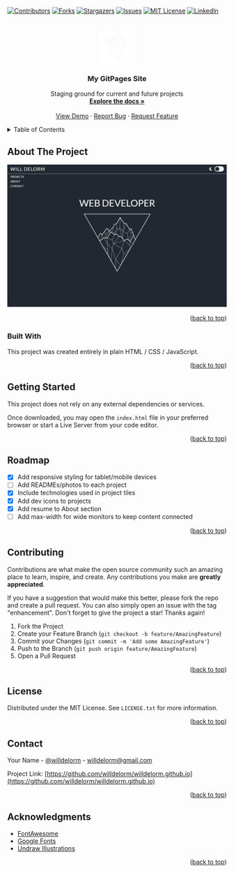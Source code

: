 <a name="readme-top"></a>

<!--
*** README Template created by othneildrew.
*** You can find their repo here:
*** https://github.com/othneildrew/Best-README-Template
-->

<!-- PROJECT SHIELDS -->

[![Contributors][contributors-shield]][contributors-url]
[![Forks][forks-shield]][forks-url]
[![Stargazers][stars-shield]][stars-url]
[![Issues][issues-shield]][issues-url]
[![MIT License][license-shield]][license-url]
[![LinkedIn][linkedin-shield]][linkedin-url]

<!-- PROJECT LOGO -->
<br />
<div align="center">
  <a href="https://github.com/willdelorm/willdelorm.github.io">
    <img src="assets/img/tattoo-logo-primary.svg" alt="Logo" width="80" height="80">
  </a>

<h3 align="center">My GitPages Site</h3>

  <p align="center">
    Staging ground for current and future projects
    <br />
    <a href="https://github.com/willdelorm/willdelorm.github.io"><strong>Explore the docs »</strong></a>
    <br />
    <br />
    <a href="https://willdelorm.github.io">View Demo</a>
    ·
    <a href="https://github.com/willdelorm/willdelorm.github.io/issues">Report Bug</a>
    ·
    <a href="https://github.com/willdelorm/willdelorm.github.io/issues">Request Feature</a>
  </p>
</div>

<!-- TABLE OF CONTENTS -->
<details>
  <summary>Table of Contents</summary>
  <ol>
    <li>
      <a href="#about-the-project">About The Project</a>
      <ul>
        <li><a href="#built-with">Built With</a></li>
      </ul>
    </li>
    <li>
      <a href="#getting-started">Getting Started</a>
      <ul>
        <li><a href="#prerequisites">Prerequisites</a></li>
        <li><a href="#installation">Installation</a></li>
      </ul>
    </li>
    <li><a href="#usage">Usage</a></li>
    <li><a href="#roadmap">Roadmap</a></li>
    <li><a href="#contributing">Contributing</a></li>
    <li><a href="#license">License</a></li>
    <li><a href="#contact">Contact</a></li>
    <li><a href="#acknowledgments">Acknowledgments</a></li>
  </ol>
</details>

<!-- ABOUT THE PROJECT -->

## About The Project

[![Product Name Screen Shot][product-screenshot]](/assets/screenshot.png)

<p align="right">(<a href="#readme-top">back to top</a>)</p>

### Built With

This project was created entirely in plain HTML / CSS / JavaScript.

<p align="right">(<a href="#readme-top">back to top</a>)</p>

<!-- GETTING STARTED -->

## Getting Started

This project does not rely on any external dependencies or services.

Once downloaded, you may open the `index.html` file in your preferred browser or start a Live Server from your code editor.

<p align="right">(<a href="#readme-top">back to top</a>)</p>

<!-- ROADMAP -->

## Roadmap

- [x] Add responsive styling for tablet/mobile devices
- [ ] Add READMEs/photos to each project
- [x] Include technologies used in project tiles
- [x] Add dev icons to projects
- [x] Add resume to About section
- [ ] Add max-width for wide monitors to keep content connected

<p align="right">(<a href="#readme-top">back to top</a>)</p>

<!-- CONTRIBUTING -->

## Contributing

Contributions are what make the open source community such an amazing place to learn, inspire, and create. Any contributions you make are **greatly appreciated**.

If you have a suggestion that would make this better, please fork the repo and create a pull request. You can also simply open an issue with the tag "enhancement".
Don't forget to give the project a star! Thanks again!

1. Fork the Project
2. Create your Feature Branch (`git checkout -b feature/AmazingFeature`)
3. Commit your Changes (`git commit -m 'Add some AmazingFeature'`)
4. Push to the Branch (`git push origin feature/AmazingFeature`)
5. Open a Pull Request

<p align="right">(<a href="#readme-top">back to top</a>)</p>

<!-- LICENSE -->

## License

Distributed under the MIT License. See `LICENSE.txt` for more information.

<p align="right">(<a href="#readme-top">back to top</a>)</p>

<!-- CONTACT -->

## Contact

Your Name - [@willdelorm](https://github.com/willdelorm) - willdelorm@gmail.com

Project Link: [https://github.com/willdelorm/willdelorm.github.io](https://github.com/willdelorm/willdelorm.github.io)

<p align="right">(<a href="#readme-top">back to top</a>)</p>

<!-- ACKNOWLEDGMENTS -->

## Acknowledgments

- [FontAwesome](https://fontawesome.com/)
- [Google Fonts](https://fonts.google.com/)
- [Undraw Illustrations](https://undraw.co/illustrations)

<p align="right">(<a href="#readme-top">back to top</a>)</p>

<!-- MARKDOWN LINKS & IMAGES -->
<!-- https://www.markdownguide.org/basic-syntax/#reference-style-links -->

[contributors-shield]: https://img.shields.io/github/contributors/willdelorm/willdelorm.github.io.svg?style=for-the-badge
[contributors-url]: https://github.com/willdelorm/willdelorm.github.io/graphs/contributors
[forks-shield]: https://img.shields.io/github/forks/willdelorm/willdelorm.github.io.svg?style=for-the-badge
[forks-url]: https://github.com/willdelorm/willdelorm.github.io/network/members
[stars-shield]: https://img.shields.io/github/stars/willdelorm/willdelorm.github.io.svg?style=for-the-badge
[stars-url]: https://github.com/willdelorm/willdelorm.github.io/stargazers
[issues-shield]: https://img.shields.io/github/issues/willdelorm/willdelorm.github.io.svg?style=for-the-badge
[issues-url]: https://github.com/willdelorm/willdelorm.github.io/issues
[license-shield]: https://img.shields.io/github/license/willdelorm/willdelorm.github.io.svg?style=for-the-badge
[license-url]: https://github.com/willdelorm/willdelorm.github.io/blob/main/LICENSE.txt
[linkedin-shield]: https://img.shields.io/badge/-LinkedIn-black.svg?style=for-the-badge&logo=linkedin&colorB=555
[linkedin-url]: https://linkedin.com/in/willdelorm
[product-screenshot]: assets/screenshot.png
